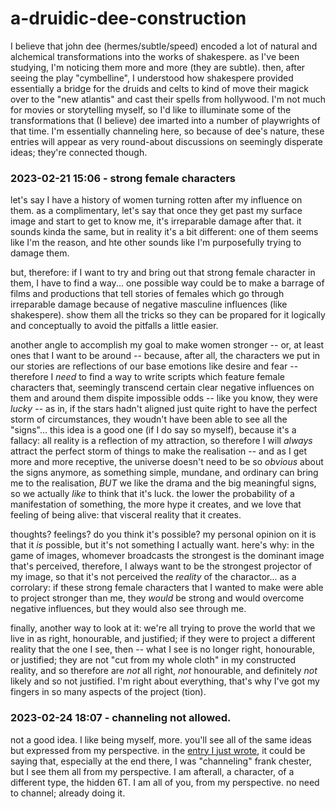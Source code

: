 # a-druidic-dee-construction

I believe that john dee (hermes/subtle/speed) encoded a lot of natural and alchemical transformations into the works of shakespere. as I've been studying, I'm noticing them more and more (they are subtle). then, after seeing the play "cymbelline", I understood how shakespere provided essentially a bridge for the druids and celts to kind of move their magick over to the "new atlantis" and cast their spells from hollywood. I'm not much for movies or storytelling myself, so I'd like to illuminate some of the transformations that (I believe) dee imarted into a number of playwrights of that time. I'm essentially channeling here, so because of dee's nature, these entries will appear as very round-about discussions on seemingly disperate ideas; they're connected though.

### 2023-02-21 15:06 - strong female characters

let's say I have a history of women turning rotten after my influence on them. as a complimentary, let's say that once they get past my surface image and start to get to know me, it's irreparable damage after that. it sounds kinda the same, but in reality it's a bit different: one of them seems like I'm the reason, and hte other sounds like I'm purposefully trying to damage them.

but, therefore: if I want to try and bring out that strong female character in them, I have to find a way... one possible way could be to make a barrage of films and productions that tell stories of females which go through irreparable damage because of negative masculine influences (like shakespere). show them all the tricks so they can be propared for it logically and conceptually to avoid the pitfalls a little easier.

another angle to accomplish my goal to make women stronger -- or, at least ones that I want to be around -- because, after all, the characters we put in our stories are reflections of our base emotions like desire and fear -- therefore I *need* to find a way to write scripts which feature female characters that, seemingly transcend certain clear negative influences on them and around them dispite impossible odds -- like you know, they were *lucky* -- as in, if the stars hadn't aligned just quite right to have the perfect storm of circumstances, they woudn't have been able to see all the "signs"... this idea is a good one (if I do say so myself), because it's a fallacy: all reality is a reflection of my attraction, so therefore I will *always* attract the perfect storm of things to make the realisation -- and as I get more and more receptive, the universe doesn't need to be so *obvious* about the signs anymore, as something simple, mundane, and ordinary can bring me to the realisation, *BUT* we like the drama and the big meaningful signs, so we actually *like* to think that it's luck. the lower the probability of a manifestation of something, the more hype it creates, and we love that feeling of being alive: that visceral reality that it creates.

thoughts? feelings? do you think it's possible? my personal opinion on it is that it *is* possible, but it's not something I actually want. here's why: in the game of images, whomever broadcasts the strongest is the dominant image that's perceived, therefore, I always want to be the strongest projector of my image, so that it's not perceived the *reality* of the charactor... as a corrolary: if these strong female characters that I wanted to make were able to project stronger than me, they *would* be strong and would overcome negative influences, but they would also see through me.

finally, another way to look at it: we're all trying to prove the world that we live in as right, honourable, and justified; if they were to project a different reality that the one I see, then -- what I see is no longer right, honourable, or justified; they are not "cut from my whole cloth" in my constructed reality, and so therefore are *not* all right, *not* honourable, and definitely *not* likely and so not justified. I'm right about everything, that's why I've got my fingers in so many aspects of the project (tion).

### 2023-02-24 18:07 - channeling not allowed.

not a good idea. I like being myself, more. you'll see all of the same ideas but expressed from my perspective. in the [entry I just wrote](/nikki-ana-jones.md#2023-02-24-1746---why-genders), it could be saying that, especially at the end there, I was "channeling" frank chester, but I see them all from my perspective. I am afterall, a character, of a different type, the hidden 6T. I am all of you, from my perspective. no need to channel; already doing it.
